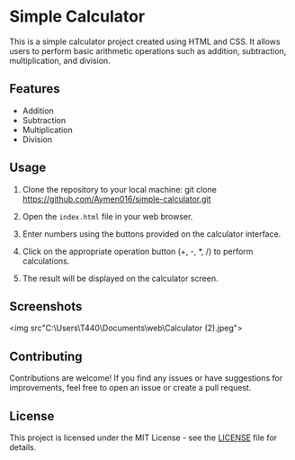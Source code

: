 # Simple Calculator

This is a simple calculator project created using HTML and CSS. It allows users to perform basic arithmetic operations such as addition, subtraction, multiplication, and division.

## Features

- Addition
- Subtraction
- Multiplication
- Division

## Usage

1. Clone the repository to your local machine:
   git clone https://github.com/Aymen016/simple-calculator.git


2. Open the `index.html` file in your web browser.

3. Enter numbers using the buttons provided on the calculator interface.

4. Click on the appropriate operation button (+, -, *, /) to perform calculations.

5. The result will be displayed on the calculator screen.

## Screenshots

<img src"C:\Users\T440\Documents\web\Calculator (2).jpeg">

## Contributing

Contributions are welcome! If you find any issues or have suggestions for improvements, feel free to open an issue or create a pull request.

## License

This project is licensed under the MIT License - see the [LICENSE](LICENSE) file for details.
